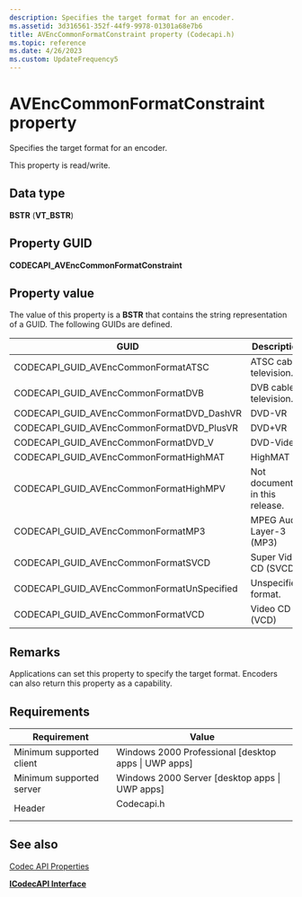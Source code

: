 ```yaml
---
description: Specifies the target format for an encoder.
ms.assetid: 3d316561-352f-44f9-9978-01301a68e7b6
title: AVEncCommonFormatConstraint property (Codecapi.h)
ms.topic: reference
ms.date: 4/26/2023
ms.custom: UpdateFrequency5
---
```


# AVEncCommonFormatConstraint property



Specifies the target format for an encoder.

This property is read/write.

## Data type

**BSTR** (**VT\_BSTR**)

## Property GUID

**CODECAPI\_AVEncCommonFormatConstraint**

## Property value

The value of this property is a **BSTR** that contains the string representation of a GUID. The following GUIDs are defined.



| GUID                                         | Description                     |
|----------------------------------------------|---------------------------------|
| CODECAPI\_GUID\_AVEncCommonFormatATSC        | ATSC cable television.          |
| CODECAPI\_GUID\_AVEncCommonFormatDVB         | DVB cable television.           |
| CODECAPI\_GUID\_AVEncCommonFormatDVD\_DashVR | DVD-VR                          |
| CODECAPI\_GUID\_AVEncCommonFormatDVD\_PlusVR | DVD+VR                          |
| CODECAPI\_GUID\_AVEncCommonFormatDVD\_V      | DVD-Video                       |
| CODECAPI\_GUID\_AVEncCommonFormatHighMAT     | HighMAT                         |
| CODECAPI\_GUID\_AVEncCommonFormatHighMPV     | Not documented in this release. |
| CODECAPI\_GUID\_AVEncCommonFormatMP3         | MPEG Audio Layer-3 (MP3)        |
| CODECAPI\_GUID\_AVEncCommonFormatSVCD        | Super Video CD (SVCD)           |
| CODECAPI\_GUID\_AVEncCommonFormatUnSpecified | Unspecified format.             |
| CODECAPI\_GUID\_AVEncCommonFormatVCD         | Video CD (VCD)                  |



 

## Remarks

Applications can set this property to specify the target format. Encoders can also return this property as a capability.

## Requirements



| Requirement | Value |
|-------------------------------------|---------------------------------------------------------------------------------------|
| Minimum supported client<br/> | Windows 2000 Professional \[desktop apps \| UWP apps\]<br/>                     |
| Minimum supported server<br/> | Windows 2000 Server \[desktop apps \| UWP apps\]<br/>                           |
| Header<br/>                   | <dl> <dt>Codecapi.h</dt> </dl> |



## See also

<dl> <dt>

[Codec API Properties](codec-api-properties.md)
</dt> <dt>

[**ICodecAPI Interface**](/windows/desktop/api/Strmif/nn-strmif-icodecapi)
</dt> </dl>

 

 




